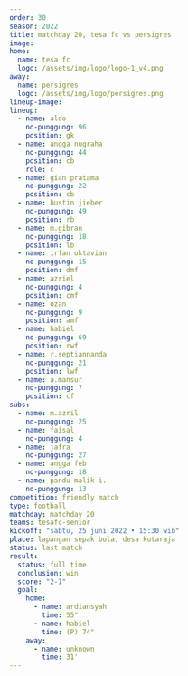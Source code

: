 ```yaml
---
order: 30
season: 2022
title: matchday 20, tesa fc vs persigres
image: 
home:
  name: tesa fc
  logo: /assets/img/logo/logo-1_v4.png
away:
  name: persigres
  logo: /assets/img/logo/persigres.png
lineup-image:
lineup:
  - name: aldo
    no-punggung: 96
    position: gk
  - name: angga nugraha
    no-punggung: 44
    position: cb
    role: c
  - name: gian pratama
    no-punggung: 22
    position: cb
  - name: bustin jieber
    no-punggung: 49
    position: rb
  - name: m.gibran
    no-punggung: 18
    position: lb
  - name: irfan oktavian
    no-punggung: 15
    position: dmf
  - name: azriel
    no-punggung: 4
    position: cmf
  - name: ozan
    no-punggung: 9
    position: amf
  - name: habiel
    no-punggung: 69
    position: rwf
  - name: r.septiannanda
    no-punggung: 21
    position: lwf
  - name: a.mansur
    no-punggung: 7
    position: cf
subs:
  - name: m.azril
    no-punggung: 25
  - name: faisal
    no-punggung: 4
  - name: jafra
    no-punggung: 27
  - name: angga feb
    no-punggung: 18
  - name: pandu malik i.
    no-punggung: 13
competition: friendly match
type: football
matchday: matchday 20
teams: tesafc-senior
kickoff: "sabtu, 25 juni 2022 • 15:30 wib"
place: lapangan sepak bola, desa kutaraja
status: last match
result: 
  status: full time
  conclusion: win
  score: "2-1"
  goal:
    home:
      - name: ardiansyah
        time: 55"
      - name: habiel
        time: (P) 74"
    away:
      - name: unknown
        time: 31'
---
```

